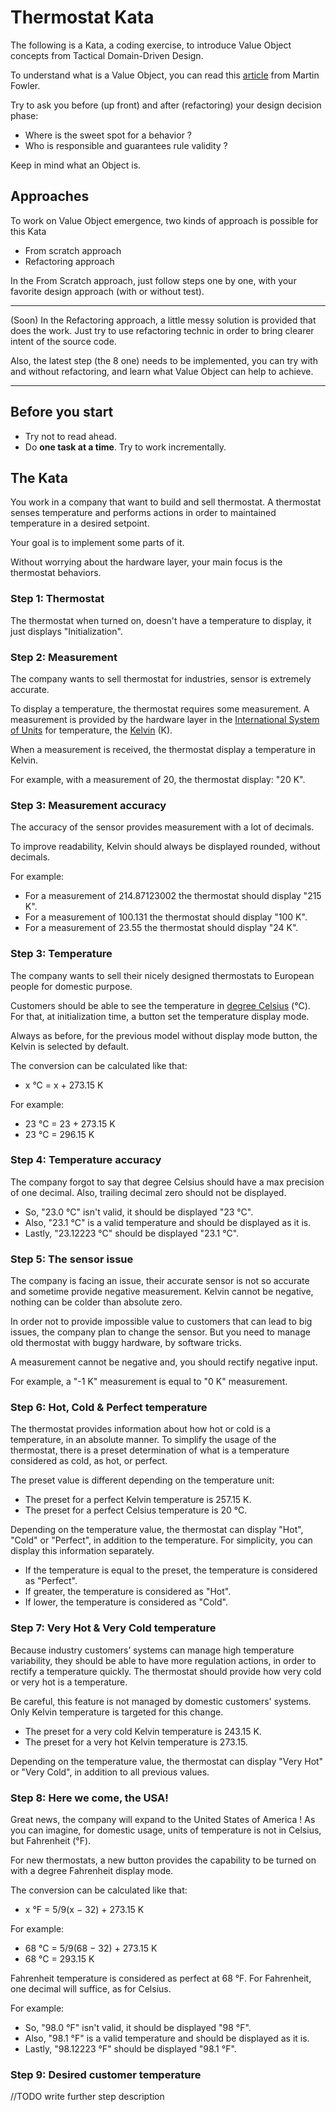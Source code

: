 # Thermostat Kata

The following is a Kata, a coding exercise, to introduce Value Object concepts from Tactical Domain-Driven Design.

To understand what is a Value Object, you can read this [article](https://martinfowler.com/bliki/ValueObject.html) from Martin Fowler.

Try to ask you before (up front) and after (refactoring) your design decision phase:
- Where is the sweet spot for a behavior ?
- Who is responsible and guarantees rule validity ?

Keep in mind what an Object is.

## Approaches

To work on Value Object emergence, two kinds of approach is possible for this Kata
- From scratch approach
- Refactoring approach

In the From Scratch approach, just follow steps one by one, with your favorite design approach (with or without test).

---

(Soon)
In the Refactoring approach, a little messy solution is provided that does the work.
Just try to use refactoring technic in order to bring clearer intent of the source code.

Also, the latest step (the 8 one) needs to be implemented, you can try with and without refactoring, and learn what Value Object can help to achieve.

---

## Before you start

* Try not to read ahead.
* Do **one task at a time**. Try to work incrementally.

## The Kata

You work in a company that want to build and sell thermostat.
A thermostat senses temperature and performs actions in order to maintained temperature in a desired setpoint.

Your goal is to implement some parts of it.

Without worrying about the hardware layer, your main focus is the thermostat behaviors.

### Step 1: Thermostat

The thermostat when turned on, doesn't have a temperature to display, it just displays "Initialization".

### Step 2: Measurement

The company wants to sell thermostat for industries, sensor is extremely accurate.

To display a temperature, the thermostat requires some measurement.
A measurement is provided by the hardware layer in the [International System of Units](https://en.wikipedia.org/wiki/International_System_of_Units) for temperature, the [Kelvin](https://en.wikipedia.org/wiki/Kelvin) (K).

When a measurement is received, the thermostat display a temperature in Kelvin.

For example, with a measurement of 20, the thermostat display: "20 K".

### Step 3: Measurement accuracy

The accuracy of the sensor provides measurement with a lot of decimals.

To improve readability, Kelvin should always be displayed rounded, without decimals.

For example:
- For a measurement of 214.87123002 the thermostat should display "215 K".
- For a measurement of 100.131 the thermostat should display "100 K".
- For a measurement of 23.55 the thermostat should display "24 K".

### Step 3: Temperature

The company wants to sell their nicely designed thermostats to European people for domestic purpose.

Customers should be able to see the temperature in [degree Celsius](https://en.wikipedia.org/wiki/Celsius) (°C).
For that, at initialization time, a button set the temperature display mode.

Always as before, for the previous model without display mode button, the Kelvin is selected by default.

The conversion can be calculated like that:
- x °C = x + 273.15 K

For example:
- 23 °C = 23 + 273.15 K
- 23 °C = 296.15 K

### Step 4: Temperature accuracy

The company forgot to say that degree Celsius should have a max precision of one decimal.
Also, trailing decimal zero should not be displayed.

- So, "23.0 °C" isn't valid, it should be displayed "23 °C".
- Also, "23.1 °C" is a valid temperature and should be displayed as it is.
- Lastly, "23.12223 °C" should be displayed "23.1 °C".

### Step 5: The sensor issue

The company is facing an issue, their accurate sensor is not so accurate and sometime provide negative measurement.
Kelvin cannot be negative, nothing can be colder than absolute zero.

In order not to provide impossible value to customers that can lead to big issues, the company plan to change the sensor.
But you need to manage old thermostat with buggy hardware, by software tricks.

A measurement cannot be negative and, you should rectify negative input.

For example, a "-1 K" measurement is equal to "0 K" measurement.

### Step 6: Hot, Cold & Perfect temperature

The thermostat provides information about how hot or cold is a temperature, in an absolute manner.
To simplify the usage of the thermostat, there is a preset determination of what is a temperature considered as cold, as hot, or perfect.

The preset value is different depending on the temperature unit:
- The preset for a perfect Kelvin temperature is 257.15 K.
- The preset for a perfect Celsius temperature is 20 °C.

Depending on the temperature value, the thermostat can display "Hot", "Cold" or "Perfect", in addition to the temperature.
For simplicity, you can display this information separately.

- If the temperature is equal to the preset, the temperature is considered as "Perfect".
- If greater, the temperature is considered as "Hot".
- If lower, the temperature is considered as "Cold".

### Step 7: Very Hot & Very Cold temperature

Because industry customers’ systems can manage high temperature variability, they should be able to have more regulation actions, in order to rectify a temperature quickly.
The thermostat should provide how very cold or very hot is a temperature.

Be careful, this feature is not managed by domestic customers' systems.
Only Kelvin temperature is targeted for this change.

- The preset for a very cold Kelvin temperature is 243.15 K.
- The preset for a very hot Kelvin temperature is 273.15.

Depending on the temperature value, the thermostat can display "Very Hot" or "Very Cold", in addition to all previous values.

### Step 8: Here we come, the USA!

Great news, the company will expand to the United States of America !
As you can imagine, for domestic usage, units of temperature is not in Celsius, but Fahrenheit (°F).

For new thermostats, a new button provides the capability to be turned on with a degree Fahrenheit display mode.

The conversion can be calculated like that:
- x °F = 5/9(x − 32) + 273.15 K

For example:
- 68 °C = 5/9(68 − 32) + 273.15 K
- 68 °C = 293.15 K

Fahrenheit temperature is considered as perfect at 68 °F.
For Fahrenheit, one decimal will suffice, as for Celsius.

For example:
- So, "98.0 °F" isn't valid, it should be displayed "98 °F".
- Also, "98.1 °F" is a valid temperature and should be displayed as it is.
- Lastly, "98.12223 °F" should be displayed "98.1 °F".

### Step 9: Desired customer temperature
//TODO write further step description